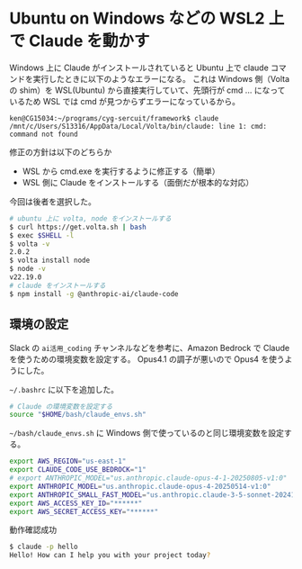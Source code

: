 # Ubuntu on Windows などの WSL2 上で Claude を動かす

Windows 上に Claude がインストールされていると Ubuntu 上で claude コマンドを実行したときに以下のようなエラーになる。
これは Windows 側（Volta の shim）を WSL(Ubuntu) から直接実行していて、先頭行が cmd ... になっているため WSL では cmd が見つからずエラーになっているから。

```plain
ken@CG15034:~/programs/cyg-sercuit/framework$ claude
/mnt/c/Users/S13316/AppData/Local/Volta/bin/claude: line 1: cmd: command not found
```

修正の方針は以下のどちらか

- WSL から cmd.exe を実行するように修正する（簡単）
- WSL 側に Claude をインストールする（面倒だが根本的な対応）

今回は後者を選択した。

```bash
# ubuntu 上に volta, node をインストールする
$ curl https://get.volta.sh | bash
$ exec $SHELL -l
$ volta -v
2.0.2
$ volta install node
$ node -v
v22.19.0
# claude をインストールする
$ npm install -g @anthropic-ai/claude-code
```

## 環境の設定

Slack の `ai活用_coding` チャンネルなどを参考に、Amazon Bedrock で Claude を使うための環境変数を設定する。
Opus4.1 の調子が悪いので Opus4 を使うようにした。

`~/.bashrc` に以下を追加した。

```bash
# Claude の環境変数を設定する
source "$HOME/bash/claude_envs.sh"
```

`~/bash/claude_envs.sh` に Windows 側で使っているのと同じ環境変数を設定する。

```bash
export AWS_REGION="us-east-1"
export CLAUDE_CODE_USE_BEDROCK="1"
# export ANTHROPIC_MODEL="us.anthropic.claude-opus-4-1-20250805-v1:0"
export ANTHROPIC_MODEL="us.anthropic.claude-opus-4-20250514-v1:0"
export ANTHROPIC_SMALL_FAST_MODEL="us.anthropic.claude-3-5-sonnet-20241022-v2:0"
export AWS_ACCESS_KEY_ID="******"
export AWS_SECRET_ACCESS_KEY="******"
```

動作確認成功

```bash
$ claude -p hello
Hello! How can I help you with your project today?
```
